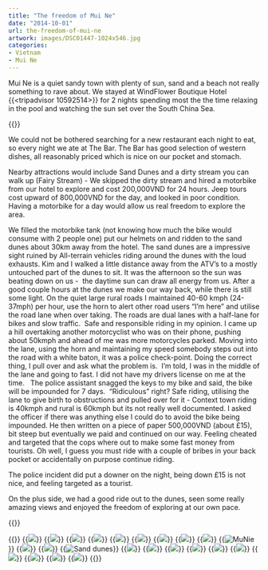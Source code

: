 ```yaml
---
title: "The freedom of Mui Ne"
date: "2014-10-01"
url: the-freedom-of-mui-ne
artwork: images/DSC01447-1024x546.jpg
categories:
- Vietnam
- Mui Ne
---
```


Mui Ne is a quiet sandy town with plenty of sun, sand and a beach not really something to rave about. We stayed at WindFlower Boutique Hotel {{<tripadvisor 10592514>}} for 2 nights spending most the the time relaxing in the pool and watching the sun set over the South China Sea.

{{<place ChIJN1gcRd2PdjER6vRhBChU9Uk>}}

We could not be bothered searching for a new restaurant each night to eat, so every night we ate at The Bar. The Bar has good selection of western dishes, all reasonably priced which is nice on our pocket and stomach.

Nearby attractions would include Sand Dunes and a dirty stream you can walk up (Fairy Stream) - We skipped the dirty stream and hired a motorbike from our hotel to explore and cost 200,000VND for 24 hours. Jeep tours cost upward of 800,000VND for the day, and looked in poor condition. Having a motorbike for a day would allow us real freedom to explore the area.

We filled the motorbike tank (not knowing how much the bike would consume with 2 people one) put our helmets on and ridden to the sand dunes about 30km away from the hotel. The sand dunes are a impressive sight ruined by All-terrain vehicles riding around the dunes with the loud exhausts. Kim and I walked a little distance away from the ATV’s to a mostly untouched part of the dunes to sit. It was the afternoon so the sun was beating down on us -  the daytime sun can draw all energy from us. After a good couple hours at the dunes we make our way back, while there is still some light. On the quiet large rural roads I maintained 40-60 kmph (24-37mph) per hour, use the horn to alert other road users “I’m here” and utilise the road lane when over taking. The roads are dual lanes with a half-lane for bikes and slow traffic.  Safe and responsible riding in my opinion. I came up a hill overtaking another motorcyclist who was on their phone, pushing about 50kmph and ahead of me was more motorcycles parked. Moving into the lane, using the horn and maintaining my speed somebody steps out into the road with a white baton, it was a police check-point. Doing the correct thing, I pull over and ask what the problem is.  I’m told, I was in the middle of the lane and going to fast. I did not have my drivers license on me at the time.   The police assistant snagged the keys to my bike and said, the bike will be impounded for 7 days.  “Ridiculous” right? Safe riding, utilising the lane to give birth to obstructions and pulled over for it - Context town riding is 40kmph and rural is 60kmph but its not really well documented. I asked the officer if there was anything else I could do to avoid the bike being impounded. He then written on a piece of paper 500,000VND (about £15), bit steep but eventually we paid and continued on our way. Feeling cheated and targeted that the cops where out to make some fast money from tourists. Oh well, I guess you must ride with a couple of bribes in your back pocket or accidentally on purpose continue riding.

The police incident did put a downer on the night, being down £15 is not nice, and feeling targeted as a tourist.

On the plus side, we had a good ride out to the dunes, seen some really amazing views and enjoyed the freedom of exploring at our own pace.

{{<place ChIJG0sCU6yPdjERGKRMrcgkOxU>}}

{{<gallery>}}
  {{<img src="images/IMG_5336.jpg">}}
  {{<img src="images/IMG_5337.jpg">}}
  {{<img src="images/IMG_5333.jpg">}}
  {{<img src="images/IMG_5338.jpg">}}
  {{<img src="images/IMG_53521.jpg">}}
  {{<img src="images/DSC01493.jpg">}}
  {{<img src="images/DSC01533.jpg">}}
  {{<img src="images/DSC01480.jpg">}}
  {{<img src="images/DSC01468.jpg" oriantation="portrait">}}
  {{<img src="images/DSC01524.jpg" title="MuNie" oriantation="large">}}
  {{<img src="images/IMG_5351.jpg">}}
  {{<img src="images/DSC01538.jpg" oriantation="portrait">}}
  {{<img src="images/DSC01472.jpg" title="Sand dunes">}}
  {{<img src="images/DSC01535.jpg">}}
  {{<img src="images/IMG_5361.jpg">}}
  {{<img src="images/IMG_5364.jpg">}}
  {{<img src="images/DSC01546.jpg">}}
  {{<img src="images/IMG_5320.jpg">}}
  {{<img src="images/IMG_20140929_134138.jpg">}}
  {{<img src="images/PANO_20140929_125939.jpg">}}
  {{<img src="images/IMG_20141001_104917-EFFECTS.jpg">}}
  {{<img src="images/PANO_20141001_104821.jpg">}}
  {{<img src="images/DSC01447.jpg">}}
{{</gallery>}}
